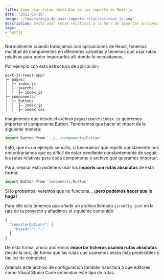 ```yaml
---
title: Cómo usar rutas absolutas en los imports en Next.js
date: '2021-05-19'
image: '/images/deja-de-usar-imports-relativos-next-js.png'
description: Evita usar rutas relativas a la hora de importar archivos en tus componentes de React en Next.js y usa rutas más fáciles de leer
tags:
- nextjs
---
```


Normalmente cuando trabajamos con aplicaciones de React, tenemos multitud de componentes en diferentes carpetas y tenemos que usar rutas relativas para poder importarlos allí donde lo necesitamos.

Por ejemplo con esta estructura de aplicación:

```
next-js-react-app/
├─ pages/
│  ├─ index.js
│  ├─ search/
│  │  ├─ index.js
├─ components/
│  ├─ Button/
│  │  ├─ index.js
│  │  ├─ index.css
```

Imaginemos que desde el archivo `pages/search/index.js` queremos importar el componente Button. Tendríamos que hacer el import de la siguiente manera:

```javascript
import Button from '../../components/Button'
```

Esto, que es un ejemplo sencillo, si tuvieramos que repetir constamente nos encontraríamos que es difícil de estar pendiente constantemente de seguir las rutas relativas para cada componente o archivo que queramos importar.

Para mejorar esto podemos usar los **imports con rutas absolutas** de esta forma:

```javascript
import Button from 'components/Button'
```

Si lo probamos, veremos que no funciona... **¡pero podemos hacer que lo haga!**

Para ello sólo tenemos que añadir un archivo llamado `jsconfig.json` en la raíz de tu proyecto y añadimos el siguiente contenido:

```javascript
{
  "compilerOptions": {
    "baseUrl": "."
  }
}
```

De esta forma, ahora podremos **importar ficheros usando rutas absolutas** desde la raíz, de forma que las rutas que usaremos serán más predecibles y fáciles de completar.

Además este archivo de configuración también habilitará a que editores como Visual Studio Code entiendan este tipo de rutas.